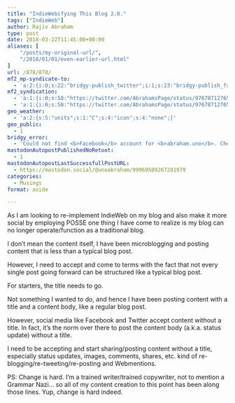 ```yaml
---
title: "IndieWebifying This Blog 2.0."
tags: ["IndieWeb"]
author: Rajiv Abraham
type: post
date: 2018-03-22T11:45:00+00:00
aliases: [
    "/posts/my-original-url/",
    "/2010/01/01/even-earlier-url.html"
]
url: /878/878/
mf2_mp-syndicate-to:
  - 'a:2:{i:0;s:22:"bridgy-publish_twitter";i:1;s:23:"bridgy-publish_facebook";}'
mf2_syndication:
  - 'a:1:{i:0;s:58:"https://twitter.com/AbrahamsPage/status/976787127655649280";}'
  - 'a:1:{i:0;s:58:"https://twitter.com/AbrahamsPage/status/976787127655649280";}'
geo_weather:
  - 'a:2:{s:5:"units";s:1:"C";s:4:"icon";s:4:"none";}'
geo_public:
  - 1
bridgy_error:
  - 'Could not find <b>Facebook</b> account for <b>abraham.uno</b>. Check that your Facebook profile has abraham.uno in its <em>web site</em> or <em>link</em> field, then try signing up again.'
mastodonAutopostPublishedNoRetoot:
  - 1
mastodonAutopostLastSuccessfullPostURL:
  - https://mastodon.social/@unoabraham/99969589267281979
categories:
  - Musings
format: aside

---
```

<p style="text-align: left;">
  As I am looking to re-implement IndieWeb on my blog and also make it more social by employing POSSE one thing I have come to realize is my blog can no longer operate/function as a traditional blog.
</p>

<p style="text-align: left;">
  I don&#8217;t mean the content itself, I have been microblogging and posting content that is less than a typical blog post.
</p>

<p style="text-align: left;">
  However, I need to accept and come to terms with the fact that not every single post going forward can be structured like a typical blog post.
</p>

<p style="text-align: left;">
  For starters, the title needs to go.
</p>

<p style="text-align: left;">
  Not something I wanted to do, and hence I have been posting content with a title and a content body, like a regular blog post.
</p>

<p style="text-align: left;">
  However, social media like Facebook and Twitter accept content without a title. In fact, it&#8217;s the norm over there to post the content body (a.k.a. status update) without a title.
</p>

<p style="text-align: left;">
  I need to be accepting and start sharing/posting content without a title, especially status updates, images, comments, shares, etc. kind of re-blogging/re-tweeting/re-posting and Webmentions.
</p>

<p style="text-align: left;">
  PS: Change is hard. I&#8217;m a trained writer/trained copywriter, not to mention a Grammar Nazi… so all of my content creation to this point has been along those lines. Yup, change is hard indeed.
</p>